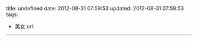 title: undefined
date: 2012-08-31 07:59:53
updated: 2012-08-31 07:59:53
tags: 
 - 美女
uri: 
---



<!--![](./images/2012/08/9AC7CDBAE4E2F1C10068D6A8D3DA05B7.jpeg)-->